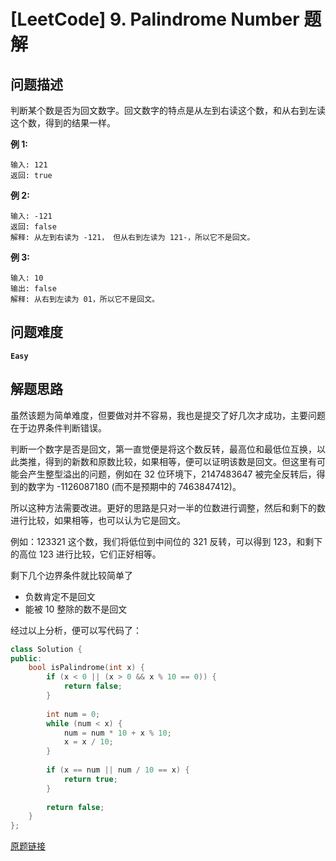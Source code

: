 # [LeetCode] 9. Palindrome Number 题解

## 问题描述

判断某个数是否为回文数字。回文数字的特点是从左到右读这个数，和从右到左读这个数，得到的结果一样。

**例 1:**

```
输入: 121
返回: true
```

**例 2:**

```
输入: -121
返回: false
解释: 从左到右读为 -121， 但从右到左读为 121-，所以它不是回文。
```

**例 3:**

```
输入: 10
输出: false
解释: 从右到左读为 01，所以它不是回文。
```

## 问题难度

**`Easy`**

## 解题思路

虽然该题为简单难度，但要做对并不容易，我也是提交了好几次才成功，主要问题在于边界条件判断错误。

判断一个数字是否是回文，第一直觉便是将这个数反转，最高位和最低位互换，以此类推，得到的新数和原数比较，如果相等，便可以证明该数是回文。但这里有可能会产生整型溢出的问题，例如在 32 位环境下，2147483647 被完全反转后，得到的数字为 -1126087180 (而不是预期中的 7463847412)。

所以这种方法需要改进。更好的思路是只对一半的位数进行调整，然后和剩下的数进行比较，如果相等，也可以认为它是回文。

例如：123321 这个数，我们将低位到中间位的 321 反转，可以得到 123，和剩下的高位 123 进行比较，它们正好相等。

剩下几个边界条件就比较简单了

* 负数肯定不是回文
* 能被 10 整除的数不是回文

经过以上分析，便可以写代码了：

```C++
class Solution {
public:
    bool isPalindrome(int x) {
        if (x < 0 || (x > 0 && x % 10 == 0)) {
            return false;
        }
        
        int num = 0;
        while (num < x) {
            num = num * 10 + x % 10;
            x = x / 10;
        }
        
        if (x == num || num / 10 == x) {
            return true;
        }
          
        return false;
    }
};
```



[原题链接](https://leetcode.com/problems/palindrome-number/)